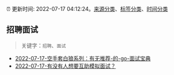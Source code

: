 :alarm_clock: 更新时间: 2022-07-17 04:12:24。[来源分类](../README.md)、[标签分类](../TAGS.md)、[时间分类](../TIMELINE.md)

## 招聘面试


> 关键字：`招聘`、`面试`



- [2022-07-17-空手套白狼系列：有无推荐-的-go-面试宝典](https://www.v2ex.com/t/866748) 
- [2022-07-17-有没有人想要互助模拟面试？](https://www.v2ex.com/t/866729) 